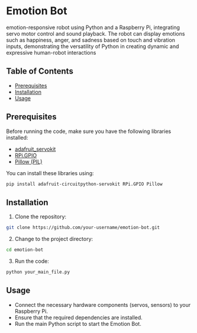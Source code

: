 # Emotion Bot

emotion-responsive robot using Python and a Raspberry Pi, integrating servo motor control and sound playback. 
The robot can display emotions such as happiness, anger, and sadness based on touch and vibration inputs, 
demonstrating the versatility of Python in creating dynamic and expressive human-robot interactions

## Table of Contents
- [Prerequisites](#prerequisites)
- [Installation](#installation)
- [Usage](#usage)

## Prerequisites

Before running the code, make sure you have the following libraries installed:

- [adafruit_servokit](https://circuitpython.readthedocs.io/projects/servokit/)
- [RPi.GPIO](https://pypi.org/project/RPi.GPIO/)
- [Pillow (PIL)](https://pillow.readthedocs.io/en/stable/)

You can install these libraries using:

```bash
pip install adafruit-circuitpython-servokit RPi.GPIO Pillow
```

## Installation

1. Clone the repository:

```bash
git clone https://github.com/your-username/emotion-bot.git
```
2. Change to the project directory:

```bash
cd emotion-bot
```
3. Run the code:

```bash
python your_main_file.py
```

## Usage

- Connect the necessary hardware components (servos, sensors) to your Raspberry Pi.
- Ensure that the required dependencies are installed.
- Run the main Python script to start the Emotion Bot.
